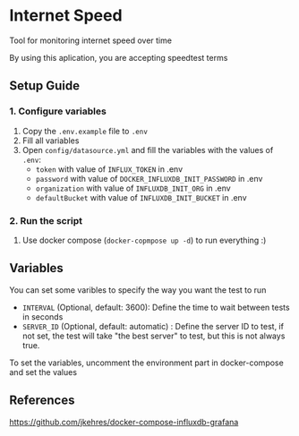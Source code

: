 # Internet Speed

Tool for monitoring internet speed over time

By using this aplication, you are accepting speedtest terms

## Setup Guide

### 1. Configure variables

1. Copy the `.env.example` file to `.env`
2. Fill all variables
3. Open `config/datasource.yml` and fill the variables with the values of `.env`:
    - `token` with value of `INFLUX_TOKEN` in .env
    - `password` with value of `DOCKER_INFLUXDB_INIT_PASSWORD` in .env
    - `organization` with value of `INFLUXDB_INIT_ORG` in .env
    - `defaultBucket` with value of `INFLUXDB_INIT_BUCKET` in .env

### 2. Run the script

1. Use docker compose (`docker-copmpose up -d`) to run everything :)

## Variables

You can set some varibles to specify the way you want the test to run

- `INTERVAL` (Optional, default: 3600): Define the time to wait between tests in seconds
- `SERVER_ID` (Optional, default: automatic) : Define the server ID to test, if not set, the test will take "the best server" to test, but this is not always true.

To set the variables, uncomment the environment part in docker-compose and set the values

## References

https://github.com/jkehres/docker-compose-influxdb-grafana